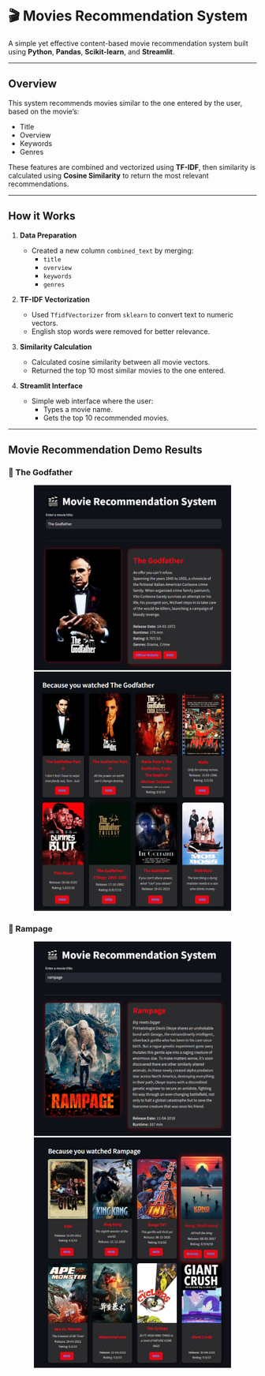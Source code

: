 # 🎬 Movies Recommendation System

A simple yet effective content-based movie recommendation system built using **Python**, **Pandas**, **Scikit-learn**, and **Streamlit**.

---

##  Overview

This system recommends movies similar to the one entered by the user, based on the movie’s:

- Title
- Overview
- Keywords
- Genres

These features are combined and vectorized using **TF-IDF**, then similarity is calculated using **Cosine Similarity** to return the most relevant recommendations.

---

##  How it Works

1. **Data Preparation**
   - Created a new column `combined_text` by merging:
     - `title`
     - `overview`
     - `keywords`
     - `genres`

2. **TF-IDF Vectorization**
   - Used `TfidfVectorizer` from `sklearn` to convert text to numeric vectors.
   - English stop words were removed for better relevance.

3. **Similarity Calculation**
   - Calculated cosine similarity between all movie vectors.
   - Returned the top 10 most similar movies to the one entered.

4. **Streamlit Interface**
   - Simple web interface where the user:
     - Types a movie name.
     - Gets the top 10 recommended movies.

---

##  Movie Recommendation Demo Results

### 🎩 The Godfather
<p align="center">
  <img src="assets/demo1.png" alt="The Godfather Demo 1" width="400"/>
  <img src="assets/demo2.png" alt="The Godfather Demo 2" width="400"/>
</p>

### 🦍 Rampage
<p align="center">
  <img src="assets/img1.png" alt="Rampage Demo 1" width="400"/>
  <img src="assets/img2.jpg" alt="Rampage Demo 2" width="400"/>
</p>
